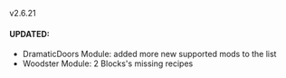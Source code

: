 v2.6.21
#### UPDATED:
- DramaticDoors Module: added more new supported mods to the list
- Woodster Module: 2 Blocks's missing recipes